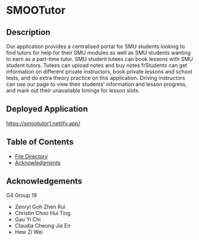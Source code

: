 # SMOOTutor

## Description
Our application provides a centralised portal for SMU students looking to find tutors for help for their SMU modules as well as SMU students wanting to earn as a part-time tutor. SMU student tutees can book lessons with SMU student tutors. Tutees can upload notes and buy notes frStudents can get information on different private instructors, book private lessons and school tests, and do extra theory practice on this application. Driving instructors can use our page to view their students' information and lesson progress, and mark out their unavailable timings for lesson slots. 

## Deployed Application
https://smootutor1.netlify.app/


## Table of Contents
- [File Directory](#directory)
- [Acknowledgments](#acknowledgments)

## Acknowledgements

G4 Group 19 
- Zenryl Goh Zhen Rui
- Christin Choo Hui Ting
- Gau Yi Chi
- Claudia Cheong Jia En
- Hew Zi Wei

